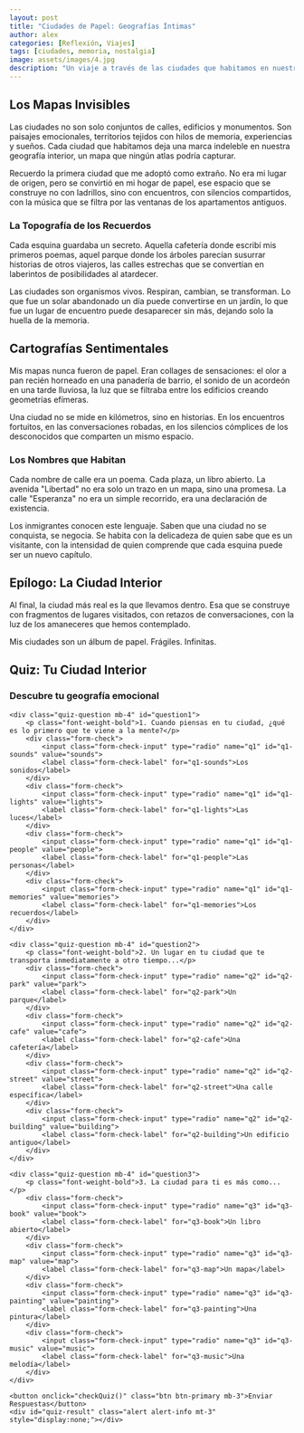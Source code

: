 ```yaml
---
layout: post
title: "Ciudades de Papel: Geografías Íntimas"
author: alex
categories: [Reflexión, Viajes]
tags: [ciudades, memoria, nostalgia]
image: assets/images/4.jpg
description: "Un viaje a través de las ciudades que habitamos en nuestra memoria, más allá de los mapas y las fronteras físicas."
---
```


## Los Mapas Invisibles

Las ciudades no son solo conjuntos de calles, edificios y monumentos. Son paisajes emocionales, territorios tejidos con hilos de memoria, experiencias y sueños. Cada ciudad que habitamos deja una marca indeleble en nuestra geografía interior, un mapa que ningún atlas podría capturar.

Recuerdo la primera ciudad que me adoptó como extraño. No era mi lugar de origen, pero se convirtió en mi hogar de papel, ese espacio que se construye no con ladrillos, sino con encuentros, con silencios compartidos, con la música que se filtra por las ventanas de los apartamentos antiguos.

### La Topografía de los Recuerdos

Cada esquina guardaba un secreto. Aquella cafetería donde escribí mis primeros poemas, aquel parque donde los árboles parecían susurrar historias de otros viajeros, las calles estrechas que se convertían en laberintos de posibilidades al atardecer.

Las ciudades son organismos vivos. Respiran, cambian, se transforman. Lo que fue un solar abandonado un día puede convertirse en un jardín, lo que fue un lugar de encuentro puede desaparecer sin más, dejando solo la huella de la memoria.

## Cartografías Sentimentales

Mis mapas nunca fueron de papel. Eran collages de sensaciones: el olor a pan recién horneado en una panadería de barrio, el sonido de un acordeón en una tarde lluviosa, la luz que se filtraba entre los edificios creando geometrías efímeras.

Una ciudad no se mide en kilómetros, sino en historias. En los encuentros fortuitos, en las conversaciones robadas, en los silencios cómplices de los desconocidos que comparten un mismo espacio.

### Los Nombres que Habitan

Cada nombre de calle era un poema. Cada plaza, un libro abierto. La avenida "Libertad" no era solo un trazo en un mapa, sino una promesa. La calle "Esperanza" no era un simple recorrido, era una declaración de existencia.

Los inmigrantes conocen este lenguaje. Saben que una ciudad no se conquista, se negocia. Se habita con la delicadeza de quien sabe que es un visitante, con la intensidad de quien comprende que cada esquina puede ser un nuevo capítulo.

## Epílogo: La Ciudad Interior

Al final, la ciudad más real es la que llevamos dentro. Esa que se construye con fragmentos de lugares visitados, con retazos de conversaciones, con la luz de los amaneceres que hemos contemplado.

Mis ciudades son un álbum de papel. Frágiles. Infinitas.

## Quiz: Tu Ciudad Interior

<div id="city-quiz">
    <h3 class="mb-4">Descubre tu geografía emocional</h3>
    
    <div class="quiz-question mb-4" id="question1">
        <p class="font-weight-bold">1. Cuando piensas en tu ciudad, ¿qué es lo primero que te viene a la mente?</p>
        <div class="form-check">
            <input class="form-check-input" type="radio" name="q1" id="q1-sounds" value="sounds">
            <label class="form-check-label" for="q1-sounds">Los sonidos</label>
        </div>
        <div class="form-check">
            <input class="form-check-input" type="radio" name="q1" id="q1-lights" value="lights">
            <label class="form-check-label" for="q1-lights">Las luces</label>
        </div>
        <div class="form-check">
            <input class="form-check-input" type="radio" name="q1" id="q1-people" value="people">
            <label class="form-check-label" for="q1-people">Las personas</label>
        </div>
        <div class="form-check">
            <input class="form-check-input" type="radio" name="q1" id="q1-memories" value="memories">
            <label class="form-check-label" for="q1-memories">Los recuerdos</label>
        </div>
    </div>

    <div class="quiz-question mb-4" id="question2">
        <p class="font-weight-bold">2. Un lugar en tu ciudad que te transporta inmediatamente a otro tiempo...</p>
        <div class="form-check">
            <input class="form-check-input" type="radio" name="q2" id="q2-park" value="park">
            <label class="form-check-label" for="q2-park">Un parque</label>
        </div>
        <div class="form-check">
            <input class="form-check-input" type="radio" name="q2" id="q2-cafe" value="cafe">
            <label class="form-check-label" for="q2-cafe">Una cafetería</label>
        </div>
        <div class="form-check">
            <input class="form-check-input" type="radio" name="q2" id="q2-street" value="street">
            <label class="form-check-label" for="q2-street">Una calle específica</label>
        </div>
        <div class="form-check">
            <input class="form-check-input" type="radio" name="q2" id="q2-building" value="building">
            <label class="form-check-label" for="q2-building">Un edificio antiguo</label>
        </div>
    </div>

    <div class="quiz-question mb-4" id="question3">
        <p class="font-weight-bold">3. La ciudad para ti es más como...</p>
        <div class="form-check">
            <input class="form-check-input" type="radio" name="q3" id="q3-book" value="book">
            <label class="form-check-label" for="q3-book">Un libro abierto</label>
        </div>
        <div class="form-check">
            <input class="form-check-input" type="radio" name="q3" id="q3-map" value="map">
            <label class="form-check-label" for="q3-map">Un mapa</label>
        </div>
        <div class="form-check">
            <input class="form-check-input" type="radio" name="q3" id="q3-painting" value="painting">
            <label class="form-check-label" for="q3-painting">Una pintura</label>
        </div>
        <div class="form-check">
            <input class="form-check-input" type="radio" name="q3" id="q3-music" value="music">
            <label class="form-check-label" for="q3-music">Una melodía</label>
        </div>
    </div>

    <button onclick="checkQuiz()" class="btn btn-primary mb-3">Enviar Respuestas</button>
    <div id="quiz-result" class="alert alert-info mt-3" style="display:none;"></div>

</div>

<script>
function checkQuiz() {
    const results = {
        sounds: "Eres un poeta de los sonidos urbanos. Para ti, la ciudad es una sinfonía constante.",
        lights: "Tus ciudades son paisajes de luz y sombra, donde cada rincón cuenta una historia visual.",
        people: "La esencia de tu ciudad son sus habitantes. Cada persona es un capítulo de tu geografía personal.",
        memories: "Tus ciudades son álbumes de recuerdos, donde cada esquina guarda un fragmento de tu historia.",
        park: "Los espacios verdes son tu portal al pasado, donde el tiempo se detiene y la memoria florece.",
        cafe: "Las cafeterías son tus templos de reflexión, lugares donde las historias se escriben entre tazas de café.",
        street: "Cada calle es un poema para ti, con sus propios ritmos y secretos.",
        building: "Los edificios antiguos son tus bibliotecas vivas, narrando historias de generaciones.",
        book: "Tu ciudad es una novela infinita, donde cada día es un nuevo capítulo.",
        map: "Navegas la ciudad como quien interpreta un mapa de emociones y encuentros.",
        painting: "Percibes tu entorno urbano como una obra de arte en constante transformación.",
        music: "Para ti, la ciudad es una melodía compleja y hermosa que nunca deja de sorprenderte."
    };

    const q1 = document.querySelector('input[name="q1"]:checked');
    const q2 = document.querySelector('input[name="q2"]:checked');
    const q3 = document.querySelector('input[name="q3"]:checked');
    const resultDiv = document.getElementById('quiz-result');

    if (q1 && q2 && q3) {
        resultDiv.innerHTML = `
            <h4>Tu Ciudad Interior</h4>
            <ul class="list-unstyled">
                <li><i class="fas fa-map-marker-alt mr-2"></i>${results[q1.value]}</li>
                <li><i class="fas fa-compass mr-2"></i>${results[q2.value]}</li>
                <li><i class="fas fa-city mr-2"></i>${results[q3.value]}</li>
            </ul>
        `;
        resultDiv.style.display = 'block';
    } else {
        resultDiv.innerHTML = "Por favor, responde todas las preguntas.";
        resultDiv.style.display = 'block';
    }
}
</script>
